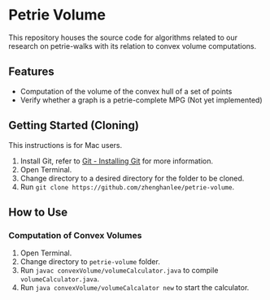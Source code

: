 # Petrie Volume
This repository houses the source code for algorithms related to our research on petrie-walks with its relation to convex volume computations.

## Features
- Computation of the volume of the convex hull of a set of points
- Verify whether a graph is a petrie-complete MPG (Not yet implemented)

## Getting Started (Cloning)
This instructions is for Mac users.
1. Install Git, refer to [Git - Installing Git](https://git-scm.com/book/en/v2/Getting-Started-Installing-Git) for more information.
2. Open Terminal.
3. Change directory to a desired directory for the folder to be cloned.
4. Run `git clone https://github.com/zhenghanlee/petrie-volume`.

## How to Use
### Computation of Convex Volumes
1. Open Terminal.
2. Change directory to `petrie-volume` folder.
3. Run `javac convexVolume/volumeCalculator.java` to compile `volumeCalculator.java`.
4. Run `java convexVolume/volumeCalcalator new` to start the calculator.